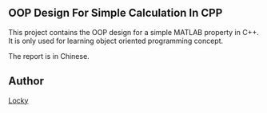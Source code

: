 ## OOP Design For Simple Calculation In CPP

This project contains the OOP design for a simple MATLAB property in C++. It is only used for learning object oriented programming concept.

The report is in Chinese.

## Author
[Locky](https://github.com/junlulocky)
